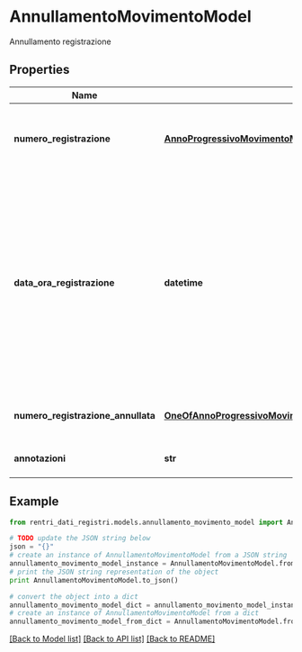 # AnnullamentoMovimentoModel

Annullamento registrazione

## Properties
Name | Type | Description | Notes
------------ | ------------- | ------------- | -------------
**numero_registrazione** | [**AnnoProgressivoMovimentoModel**](AnnoProgressivoMovimentoModel.md) | Numero registrazione della rettifica di annullamento tramite anno di riferimento e progressivo | 
**data_ora_registrazione** | **datetime** | Data di registrazione (formato ISO 8601 UTC) dell&#39;annullamento come previsto nel modello di registro RENTRI. Trattandosi di una registrazione informatica, è consentito indicare l&#39;ora, anche se non obbligatoria.  &lt;b&gt;Esempi:&lt;/b&gt; solo data &#x3D; \&quot;2024-01-01\&quot;, data con ora &#x3D; \&quot;2024-01-01T12:00:00Z\&quot; | 
**numero_registrazione_annullata** | [**OneOfAnnoProgressivoMovimentoModelIdentificativoMovimentoModel**](OneOfAnnoProgressivoMovimentoModelIdentificativoMovimentoModel.md) | Numero registrazione della registrazione da annullare | 
**annotazioni** | **str** | Annotazioni contenenti il motivo dell&#39;annullamento | 

## Example

```python
from rentri_dati_registri.models.annullamento_movimento_model import AnnullamentoMovimentoModel

# TODO update the JSON string below
json = "{}"
# create an instance of AnnullamentoMovimentoModel from a JSON string
annullamento_movimento_model_instance = AnnullamentoMovimentoModel.from_json(json)
# print the JSON string representation of the object
print AnnullamentoMovimentoModel.to_json()

# convert the object into a dict
annullamento_movimento_model_dict = annullamento_movimento_model_instance.to_dict()
# create an instance of AnnullamentoMovimentoModel from a dict
annullamento_movimento_model_from_dict = AnnullamentoMovimentoModel.from_dict(annullamento_movimento_model_dict)
```
[[Back to Model list]](../README.md#documentation-for-models) [[Back to API list]](../README.md#documentation-for-api-endpoints) [[Back to README]](../README.md)


